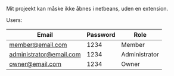 Mit projeekt kan måske ikke åbnes i netbeans, uden en extension.

Users:

| Email                   	| Password 	| Role          	|
|-------------------------	|----------	|---------------	|
| member@email.com        	| 1234     	| Member        	|
| administrator@email.com 	| 1234     	| Administrator 	|
| owner@email.com         	| 1234     	| Owner         	|
